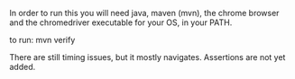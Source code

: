 In order to run this you will need java, 
maven (mvn), the chrome browser and the chromedriver
executable for your OS, in your PATH.

to run:
mvn verify

There are still timing issues, but it mostly navigates.
Assertions are not yet added.